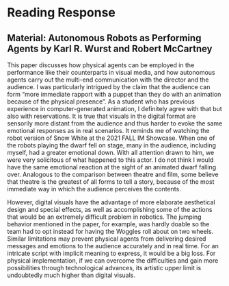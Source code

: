 **Reading Response**
===================
Material: Autonomous Robots as Performing Agents by Karl R. Wurst and Robert McCartney
-------------------

This paper discusses how physical agents can be employed in the performance like their counterparts in visual media, and how autonomous agents carry out the multi-end communication with the director and the audience. I was particularly intrigued by the claim that the audience can form “more immediate rapport with a puppet than they do with an animation because of the physical presence”. As a student who has previous experience in computer-generated animation, I definitely agree with that but also with reservations. It is true that visuals in the digital format are sensorily more distant from the audience and thus harder to evoke the same emotional responses as in real scenarios. It reminds me of watching the robot version of Snow White at the 2021 FALL IM Showcase. When one of the robots playing the dwarf fell on stage, many in the audience, including myself, had a greater emotional down. With all attention drawn to him, we were very solicitous of what happened to this actor. I do not think I would have the same emotional reaction at the sight of an animated dwarf falling over. Analogous to the comparison between theatre and film, some believe that theatre is the greatest of all forms to tell a story, because of the most immediate way in which the audience perceives the contents. 

However, digital visuals have the advantage of more elaborate aesthetical design and special effects, as well as accomplishing some of the actions that would be an extremely difficult problem in robotics. The jumping behavior mentioned in the paper, for example, was hardly doable so the team had to opt instead for having the Woggles roll about on two wheels. Similar limitations may prevent physical agents from delivering desired messages and emotions to the audience accurately and in real time. For an intricate script with implicit meaning to express, it would be a big loss. For physical implementation, if we can overcome the difficulties and gain more possibilities through technological advances, its artistic upper limit is undoubtedly much higher than digital visuals. 
